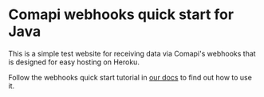 # Comapi webhooks quick start for Java
This is a simple test website for receiving data via Comapi's webhooks that is designed for easy hosting on Heroku.

Follow the webhooks quick start tutorial in [our docs](http://docs.comapi.com/docs/receiving-data-using-webhooks) to find out how to use it.
